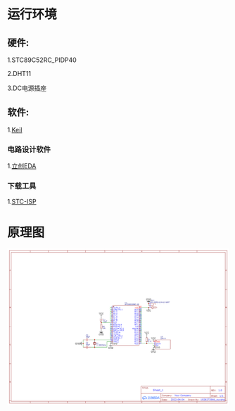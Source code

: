 # 运行环境

## 硬件:

1.STC89C52RC_PIDP40

2.DHT11

3.DC电源插座

## 软件:

1.[Keil](https://www.keil.com)

### 电路设计软件

1.[立创EDA](https://lceda.cn/)

### 下载工具

1.[STC-ISP](https://www.stcisp.com/)

# 原理图

![原理图](http://github.com/kiddle-ouyang/Automatic_temperature_humidity/blob/master/img/Schematic_Automatic_temperature_humidity_2022-04-04.png)

